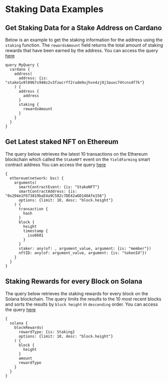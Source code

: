 # Staking Data Examples

## Get Staking Data for a Stake Address on Cardano

Below is an example to get the staking information for the address using the `staking` function. The `rewardsAmount` field returns the total amount of staking rewards that have been earned by the address. You can access the query [here](https://ide.bitquery.io/Cardano-stake-data-for-a-stake-address)

```
query MyQuery {
  cardano {
    address(
      address: {is: "stake1u9l0967s948z2v3fzwcrff2rudm9ujhvn4zj9j3auxc74tcnsdf7k"}
    ) {
      address {
        address
      }
      staking {
        rewardsAmount
      }
    }
  }
}

```

## Get Latest staked NFT on Ethereum

The query below retrieves the latest 10 transactions on the Ethereum blockchain which called the `StakeNFT` event on the `YieldFarming` smart contract address
You can access the query [here](https://ide.bitquery.io/latest-Staked-NFT_1)

```
{
  ethereum(network: bsc) {
    arguments(
      smartContractEvent: {is: "StakeNFT"}
      smartContractAddress: {is: "0x204e1F673819baE4a9C582c7DE42a6D146Afe156"}
      options: {limit: 10, desc: "block.height"}
    ) {
      transaction {
        hash
      }
      block {
        height
        timestamp {
          iso8601
        }
      }
      staker: any(of: , argument_value, argument: {is: "member"})
      nftID: any(of: argument_value, argument: {is: "tokenId"})
    }
  }
}

```

## Staking Rewards for every Block on Solana

The query below retrieves the staking rewards for every block on the Solana blockchain. The query limits the results to the 10 most recent blocks and sorts the results by `block height` in `descending` order.
You can access the query [here](https://ide.bitquery.io/staking-rewards-on-solana)

```
{
  solana {
    blockRewards(
      rewardType: {is: Staking}
      options: {limit: 10, desc: "block.height"}
    ) {
      block {
        height
      }
      amount
      rewardType
    }
  }
}


```
